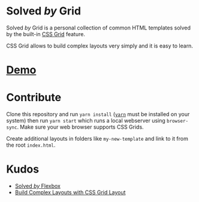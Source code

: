 # Solved *by* Grid

Solved *by* Grid is a personal collection of common HTML templates solved by the built-in [CSS Grid](https://www.w3.org/TR/css3-grid-layout/) feature.

CSS Grid allows to build complex layouts very simply and it is easy to learn.

# [Demo](https://solved-by-grid.now.sh/)

# Contribute

Clone this repository and run `yarn install` ([`yarn`](https://yarnpkg.com/lang/en/)  must be installed on your system) then run `yarn start` which runs a local webserver using `browser-sync`. Make sure your web browser supports CSS Grids.

Create additional layouts in folders like `my-new-template` and link to it from the root  `index.html`.

# Kudos

* [Solved *by* Flexbox](https://philipwalton.github.io/solved-by-flexbox/)
* [Build Complex Layouts with CSS Grid Layout](https://egghead.io/courses/build-complex-layouts-with-css-grid-layout)
